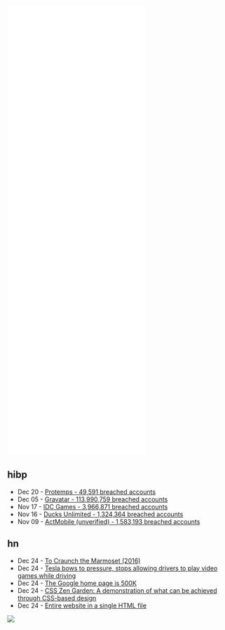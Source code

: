![Metrics](https://raw.githubusercontent.com/phixion/phixion/master/metrics.svg)

## hibp

<!--
for https://github.com/phixion/phixion/blob/main/.github/workflows/feeds.yml
-->
<!--START_SECTION:haveibeenpwnd-->
- Dec 20 - [Protemps - 49,591 breached accounts](https://haveibeenpwned.com/PwnedWebsites#Protemps)
- Dec 05 - [Gravatar - 113,990,759 breached accounts](https://haveibeenpwned.com/PwnedWebsites#Gravatar)
- Nov 17 - [IDC Games - 3,966,871 breached accounts](https://haveibeenpwned.com/PwnedWebsites#IDCGames)
- Nov 16 - [Ducks Unlimited - 1,324,364 breached accounts](https://haveibeenpwned.com/PwnedWebsites#DucksUnlimited)
- Nov 09 - [ActMobile (unverified) - 1,583,193 breached accounts](https://haveibeenpwned.com/PwnedWebsites#ActMobile)
<!--END_SECTION:haveibeenpwnd-->

## hn

<!--
for https://github.com/phixion/phixion/blob/main/.github/workflows/feeds.yml
-->
<!--START_SECTION:hn-->
- Dec 24 - [To Craunch the Marmoset (2016)](https://sesquiotic.com/2016/05/02/to-craunch-the-marmoset/)
- Dec 24 - [Tesla bows to pressure, stops allowing drivers to play video games while driving](https://www.theguardian.com/technology/2021/dec/23/tesla-vehicles-video-games-driving)
- Dec 24 - [The Google home page is 500K](https://pagespeed.web.dev/report)
- Dec 24 - [CSS Zen Garden: A demonstration of what can be achieved through CSS-based design](http://www.csszengarden.com/)
- Dec 24 - [Entire website in a single HTML file](https://css-tricks.com/a-whole-website-in-a-single-html-file/)
<!--END_SECTION:hn-->

<!--
for https://yhype.me
-->
![](https://hit.yhype.me/github/profile?user_id=13013670)
